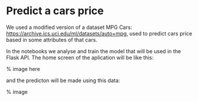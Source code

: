 # Predict a cars price

We used a modified version of a dataset MPG Cars: https://archive.ics.uci.edu/ml/datasets/auto+mpg, used to predict cars price based in some attributes of that cars.

In the notebooks we analyse and train the model that will be used in the Flask API. The home screen of the aplication will be like this:

% image here

and the predicton will be made using this data:

% image

